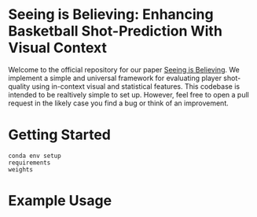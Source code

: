 # **Seeing is Believing**: Enhancing Basketball Shot-Prediction With Visual Context

Welcome to the official repository for our paper [Seeing is Believing](www.google.com). We implement a simple and universal framework for evaluating player shot-quality using in-context visual and statistical features. This codebase is intended to be realtively simple to set up. However, feel free to open a pull request in the likely case you find a bug or think of an improvement.

# Getting Started
```
conda env setup
requirements
weights
```
# Example Usage